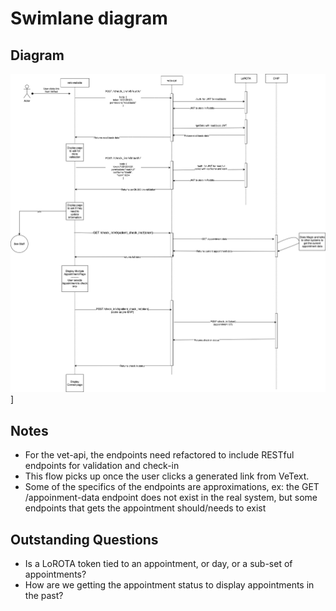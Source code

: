 # Swimlane diagram

## Diagram

![Sequence v0](./assets/sequence.v0.png)]

## Notes

- For the vet-api, the endpoints need refactored to include RESTful endpoints for validation and check-in
- This flow picks up once the user clicks a generated link from VeText.
- Some of the specifics of the endpoints are approximations, ex: the GET /appoinment-data endpoint does not exist in the real system, but some endpoints that gets the appointment should/needs to exist

## Outstanding Questions

- Is a LoROTA token tied to an appointment, or day, or a sub-set of appointments?
- How are we getting the appointment status to display appointments in the past?
